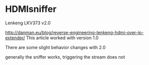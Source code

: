 HDMIsniffer
==========

Lenkeng LKV373 v2.0

http://danman.eu/blog/reverse-engineering-lenkeng-hdmi-over-ip-extender/
This article worked with version 1.0 

There are some slight behavior changes with 2.0 

generally the sniffer works, triggering the stream does not

